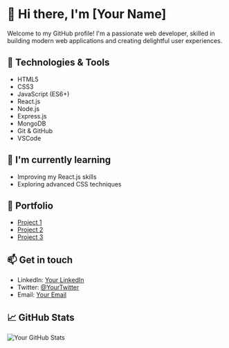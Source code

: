 # 👋 Hi there, I'm [Your Name]

Welcome to my GitHub profile! I'm a passionate web developer, skilled in building modern web applications and creating delightful user experiences.

## 🚀 Technologies & Tools

- HTML5
- CSS3
- JavaScript (ES6+)
- React.js
- Node.js
- Express.js
- MongoDB
- Git & GitHub
- VSCode

## 🌱 I'm currently learning

- Improving my React.js skills
- Exploring advanced CSS techniques

## 💼 Portfolio

- [Project 1](link)
- [Project 2](link)
- [Project 3](link)

## 📫 Get in touch

- LinkedIn: [Your LinkedIn](link)
- Twitter: [@YourTwitter](https://twitter.com/your_twitter_username)
- Email: [Your Email](mailto:youremail@example.com)

## 📈 GitHub Stats

![Your GitHub Stats](https://github-readme-stats.vercel.app/api?username=your_username&theme=dark&show_icons=true)
